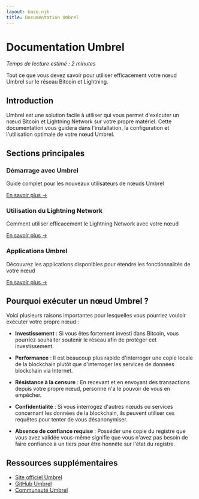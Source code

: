```yaml
---
layout: base.njk
title: Documentation Umbrel
---
```


# Documentation Umbrel

*Temps de lecture estimé : 2 minutes*

Tout ce que vous devez savoir pour utiliser efficacement votre nœud Umbrel sur le réseau Bitcoin et Lightning.

## Introduction

Umbrel est une solution facile à utiliser qui vous permet d'exécuter un nœud Bitcoin et Lightning Network sur votre propre matériel. Cette documentation vous guidera dans l'installation, la configuration et l'utilisation optimale de votre nœud Umbrel.

## Sections principales

<div class="cards">
  <div class="card">
    <h3>Démarrage avec Umbrel</h3>
    <p>Guide complet pour les nouveaux utilisateurs de nœuds Umbrel</p>
    <a href="/umbrel/premiers-pas/">En savoir plus →</a>
  </div>
  
  <div class="card">
    <h3>Utilisation du Lightning Network</h3>
    <p>Comment utiliser efficacement le Lightning Network avec votre nœud</p>
    <a href="/umbrel/lightning/">En savoir plus →</a>
  </div>
  
  <div class="card">
    <h3>Applications Umbrel</h3>
    <p>Découvrez les applications disponibles pour étendre les fonctionnalités de votre nœud</p>
    <a href="/umbrel/applications/">En savoir plus →</a>
  </div>
</div>

## Pourquoi exécuter un nœud Umbrel ?

Voici plusieurs raisons importantes pour lesquelles vous pourriez vouloir exécuter votre propre nœud :

- **Investissement** : Si vous êtes fortement investi dans Bitcoin, vous pourriez souhaiter soutenir le réseau afin de protéger cet investissement.
  
- **Performance** : Il est beaucoup plus rapide d'interroger une copie locale de la blockchain plutôt que d'interroger les services de données blockchain via Internet.
  
- **Résistance à la censure** : En recevant et en envoyant des transactions depuis votre propre nœud, personne n'a le pouvoir de vous en empêcher.
  
- **Confidentialité** : Si vous interrogez d'autres nœuds ou services concernant les données de la blockchain, ils peuvent utiliser ces requêtes pour tenter de vous désanonymiser.
  
- **Absence de confiance requise** : Posséder une copie du registre que vous avez validée vous-même signifie que vous n'avez pas besoin de faire confiance à un tiers pour être honnête sur l'état du registre.

## Ressources supplémentaires

- [Site officiel Umbrel](https://umbrel.com/)
- [GitHub Umbrel](https://github.com/getumbrel/umbrel)
- [Communauté Umbrel](https://community.umbrel.com/) 